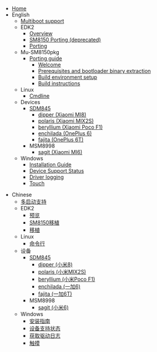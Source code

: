 - [Home](/README.md)
- English
  - [Multiboot support](en/multiboot.md)
  - EDK2
    - [Overview](en/edk2/Overview.md)
    - [SM8150 Porting (deprecated)](en/edk2/sm8150-port.md)
    - [Porting](en/edk2/port.md)
  - Mu-SM8150pkg
    - [Porting guide](en/sm8150pkg/tutorial/README)
      - [Welcome](en/sm8150pkg/tutorial/README)
      - [Prerequisites and bootloader binary extraction](en/sm8150pkg/tutorial/1_Prerequisites_Bootloader_binary_extraction.md)
      - [Build environment setup](en/sm8150pkg/tutorial/2_Build_environment_setup.md)
      - [Build instructions](en/sm8150pkg/tutorial/3_Build_instructions.md)
  - Linux
    - [Cmdline](en/linux/cmdline.md)
  - Devices
    - [SDM845](en/devices/sdm845/status.md)
      - [dipper (Xiaomi MI8)](en/devices/sdm845/dipper/status.md)
      - [polaris (Xiaomi MIX2S)](en/devices/sdm845/polaris/status.md)
      - [beryllium (Xiaomi Poco F1)](en/devices/sdm845/beryllium/status.md)
      - [enchilada (OnePlus 6)](en/devices/sdm845/enchilada/status.md)
      - [fajita (OnePlus 6T)](en/devices/sdm845/fajita/status.md)
    - MSM8998
      - [sagit (Xiaomi MI6)](en/devices/msm8998/sagit/status.md)
  - Windows
    - [Installation Guide](en/windows/Installation-guide.md)
    - [Device Support Status](en/windows/state-frame.html)
    - [Driver logging](en/windows/logging.md)
    - [Touch](en/windows/touch.md)
* Chinese
  - [多启动支持](zh/multiboot.md)
  - EDK2
    - [预览](zh/edk2/Overview.md)
    - [SM8150移植](zh/edk2/sm8150-port.md)
    - [移植](zh/edk2/port.md)
  - Linux
    - [命令行](zh/linux/cmdline.md)
  - 设备
    - [SDM845](zh/devices/sdm845/status.md)
      - [dipper (小米8)](zh/devices/sdm845/dipper/status.md)
      - [polaris (小米MIX2S)](zh/devices/sdm845/polaris/status.md)
      - [beryllium (小米Poco F1)](zh/devices/sdm845/beryllium/status.md)
      - [enchilada (一加6)](zh/devices/sdm845/enchilada/status.md)
      - [fajita (一加6T)](zh/devices/sdm845/fajita/status.md)
    - MSM8998
      - [sagit (小米6)](zh/devices/msm8998/sagit/status.md)
  - Windows
    - [安装指南](zh/windows/installation-guide.md)
    - [设备支持状态](zh/windows/state-frame.html)
    - [获取驱动日志](zh/windows/logging.md)
    - [触摸](zh/windows/touch.md)
